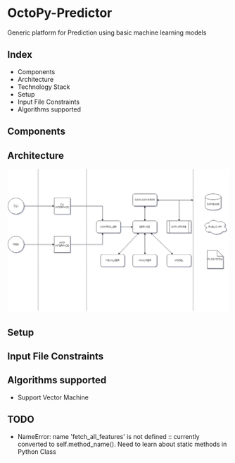 # OctoPy-Predictor
Generic platform for Prediction using basic machine learning models

## Index

- Components
- Architecture
- Technology Stack
- Setup
- Input File Constraints
- Algorithms supported

## Components

## Architecture
![Proposed Architecture][logo]


## Setup

## Input File Constraints

## Algorithms supported
- Support Vector Machine

## TODO
- NameError: name 'fetch_all_features' is not defined :: currently converted to self.method_name(). Need to learn about static methods in Python Class	

[logo]: https://raw.githubusercontent.com/ZNevzz/ZNevzz.github.io/master/Octo-Py.png
